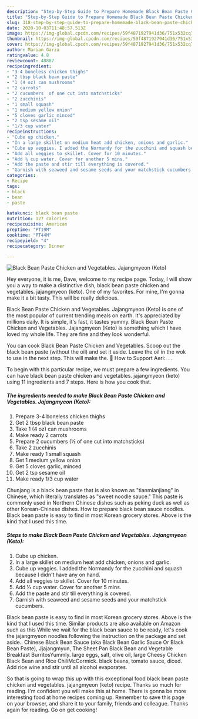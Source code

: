 ```yaml
---
description: "Step-by-Step Guide to Prepare Homemade Black Bean Paste Chicken and Vegetables. Jajangmyeon (Keto)"
title: "Step-by-Step Guide to Prepare Homemade Black Bean Paste Chicken and Vegetables. Jajangmyeon (Keto)"
slug: 318-step-by-step-guide-to-prepare-homemade-black-bean-paste-chicken-and-vegetables-jajangmyeon-keto
date: 2020-10-03T11:48:57.513Z
image: https://img-global.cpcdn.com/recipes/59f4871927941d36/751x532cq70/black-bean-paste-chicken-and-vegetables-jajangmyeon-keto-recipe-main-photo.jpg
thumbnail: https://img-global.cpcdn.com/recipes/59f4871927941d36/751x532cq70/black-bean-paste-chicken-and-vegetables-jajangmyeon-keto-recipe-main-photo.jpg
cover: https://img-global.cpcdn.com/recipes/59f4871927941d36/751x532cq70/black-bean-paste-chicken-and-vegetables-jajangmyeon-keto-recipe-main-photo.jpg
author: Marian Garza
ratingvalue: 4.8
reviewcount: 48887
recipeingredient:
- "3-4 boneless chicken thighs"
- "2 tbsp black bean paste"
- "1 (4 oz) can mushrooms"
- "2 carrots"
- "2 cucumbers  of one cut into matchsticks"
- "2 zucchinis"
- "1 small squash"
- "1 medium yellow onion"
- "5 cloves garlic minced"
- "2 tsp sesame oil"
- "1/3 cup water"
recipeinstructions:
- "Cube up chicken."
- "In a large skillet on medium heat add chicken, onions and garlic."
- "Cube up veggies. I added the Normandy for the zucchini and squash because I didn&#39;t have any on hand."
- "Add all veggies to skillet. Cover for 10 minutes."
- "Add ⅓ cup water. Cover for another 5 mins."
- "Add the paste and stir till everything is covered."
- "Garnish with seaweed and sesame seeds and your matchstick cucumbers."
categories:
- Recipe
tags:
- black
- bean
- paste

katakunci: black bean paste 
nutrition: 127 calories
recipecuisine: American
preptime: "PT19M"
cooktime: "PT44M"
recipeyield: "4"
recipecategory: Dinner

---
```



![Black Bean Paste Chicken and Vegetables. Jajangmyeon (Keto)](https://img-global.cpcdn.com/recipes/59f4871927941d36/751x532cq70/black-bean-paste-chicken-and-vegetables-jajangmyeon-keto-recipe-main-photo.jpg)

Hey everyone, it is me, Dave, welcome to my recipe page. Today, I will show you a way to make a distinctive dish, black bean paste chicken and vegetables. jajangmyeon (keto). One of my favorites. For mine, I'm gonna make it a bit tasty. This will be really delicious.

Black Bean Paste Chicken and Vegetables. Jajangmyeon (Keto) is one of the most popular of current trending meals on earth. It's appreciated by millions daily. It is simple, it's fast, it tastes yummy. Black Bean Paste Chicken and Vegetables. Jajangmyeon (Keto) is something which I have loved my whole life. They are fine and they look wonderful.

You can cook Black Bean Paste Chicken and Vegetables. Scoop out the black bean paste (without the oil) and set it aside. Leave the oil in the wok to use in the next step. This will make the. 💌 How to Support Aeri:. . .


To begin with this particular recipe, we must prepare a few ingredients. You can have black bean paste chicken and vegetables. jajangmyeon (keto) using 11 ingredients and 7 steps. Here is how you cook that.

<!--inarticleads1-->

##### The ingredients needed to make Black Bean Paste Chicken and Vegetables. Jajangmyeon (Keto):

1. Prepare 3-4 boneless chicken thighs
1. Get 2 tbsp black bean paste
1. Take 1 (4 oz) can mushrooms
1. Make ready 2 carrots
1. Prepare 2 cucumbers (½ of one cut into matchsticks)
1. Take 2 zucchinis
1. Make ready 1 small squash
1. Get 1 medium yellow onion
1. Get 5 cloves garlic, minced
1. Get 2 tsp sesame oil
1. Make ready 1/3 cup water


Chunjang is a black bean paste that is also known as &#34;tianmianjiang&#34; in Chinese, which literally translates as &#34;sweet noodle sauce.&#34; This paste is commonly used in Northern Chinese dishes such as peking duck as well as other Korean-Chinese dishes. How to prepare black bean sauce noodles. Black bean paste is easy to find in most Korean grocery stores. Above is the kind that I used this time. 

<!--inarticleads2-->

##### Steps to make Black Bean Paste Chicken and Vegetables. Jajangmyeon (Keto):

1. Cube up chicken.
1. In a large skillet on medium heat add chicken, onions and garlic.
1. Cube up veggies. I added the Normandy for the zucchini and squash because I didn&#39;t have any on hand.
1. Add all veggies to skillet. Cover for 10 minutes.
1. Add ⅓ cup water. Cover for another 5 mins.
1. Add the paste and stir till everything is covered.
1. Garnish with seaweed and sesame seeds and your matchstick cucumbers.


Black bean paste is easy to find in most Korean grocery stores. Above is the kind that I used this time. Similar products are also available on Amazon such as this While we wait for the black bean sauce to be ready, let&#39;s cook the jajangmyeon noodles following the instruction on the package and set aside.. Chinese Black Bean Sauce (aka Black Bean Garlic Sauce Or Black Bean Paste), Jjajangmyun, The Sheet Pan Black Bean and Vegetable Breakfast BurritosYummly. large eggs, salt, olive oil, large Cheesy Chicken Black Bean and Rice ChiliMcCormick. black beans, tomato sauce, diced. Add rice wine and stir until all alcohol evaporates. 

So that is going to wrap this up with this exceptional food black bean paste chicken and vegetables. jajangmyeon (keto) recipe. Thanks so much for reading. I'm confident you will make this at home. There is gonna be more interesting food at home recipes coming up. Remember to save this page on your browser, and share it to your family, friends and colleague. Thanks again for reading. Go on get cooking!
